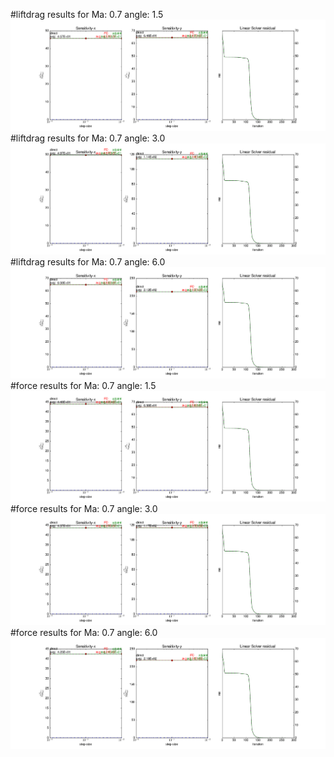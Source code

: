 #liftdrag results for  Ma: 0.7 angle: 1.5
![liftdrag_angle1.5.png](liftdrag_angle1.5.png)
#liftdrag results for  Ma: 0.7 angle: 3.0
![liftdrag_angle3.0.png](liftdrag_angle3.0.png)
#liftdrag results for  Ma: 0.7 angle: 6.0
![liftdrag_angle6.0.png](liftdrag_angle6.0.png)
#force results for  Ma: 0.7 angle: 1.5
![force_angle1.5.png](force_angle1.5.png)
#force results for  Ma: 0.7 angle: 3.0
![force_angle3.0.png](force_angle3.0.png)
#force results for  Ma: 0.7 angle: 6.0
![force_angle6.0.png](force_angle6.0.png)
